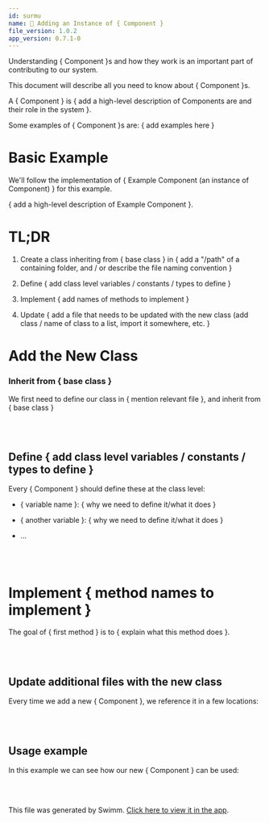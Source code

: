```yaml
---
id: surmu
name: 🔘 Adding an Instance of { Component }
file_version: 1.0.2
app_version: 0.7.1-0
---
```


Understanding { Component }s and how they work is an important part of contributing to our system.

This document will describe all you need to know about { Component }s.

A { Component } is { add a high-level description of Components are and their role in the system }.

Some examples of { Component }s are: { add examples here }

# Basic Example

We'll follow the implementation of { Example Component (an instance of Component) } for this example.

{ add a high-level description of Example Component }.

# TL;DR

1.  Create a class inheriting from { base class } in { add a "/path" of a containing folder, and / or describe the file naming convention }
    
2.  Define { add class level variables / constants / types to define }
    
3.  Implement { add names of methods to implement }
    
4.  Update { add a file that needs to be updated with the new class (add class / name of class to a list, import it somewhere, etc. }
    

# Add the New Class

### Inherit from { base class }

We first need to define our class in { mention relevant file }, and inherit from { base class }

<br/>



<br/>

## Define { add class level variables / constants / types to define }

Every { Component } should define these at the class level:

*   { variable name }: { why we need to define it/what it does }
    
*   { another variable }: { why we need to define it/what it does }
    
*   ...

<br/>



<br/>

# Implement { method names to implement }

The goal of { first method } is to { explain what this method does }.

<br/>



<br/>

## **Update additional files with the new class**

Every time we add a new { Component }, we reference it in a few locations:

<br/>



<br/>

## Usage example

In this example we can see how our new { Component } can be used:

<br/>



<br/>

This file was generated by Swimm. [Click here to view it in the app](http://localhost:5000/repos/Z2l0aHViJTNBJTNBc3Rva2Utd2VhdGhlciUzQSUzQUFkZGllQ29oZW4=/docs/surmu).